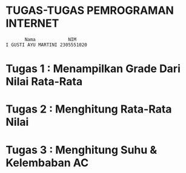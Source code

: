 TUGAS-TUGAS PEMROGRAMAN INTERNET
================================
	       Nama	           NIM
	I GUSTI AYU MARTINI	2305551020

Tugas 1 : Menampilkan Grade Dari Nilai Rata-Rata
================================================
Tugas 2 : Menghitung Rata-Rata Nilai
================================================
Tugas 3 : Menghitung Suhu & Kelembaban AC
================================================


